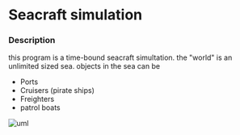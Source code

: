 # Seacraft simulation

### Description
this program is a time-bound seacraft simultation.
the "world" is an unlimited sized sea.
objects in the sea can be
* Ports
* Cruisers (pirate ships)
* Freighters
* patrol boats


![uml](https://github.com/mantinband/seacraft-simulation/blob/master/class-uml.jpg?raw=true)
